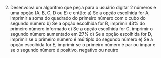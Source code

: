2) Desenvolva um algoritmo que peça para o usuário digitar 2 números e uma opção
(A, B, C, D ou E) e então:
a) Se a opção escolhida for A, imprimir a soma do quadrado do primeiro número
com o cubo do segundo número
b) Se a opção escolhida for B, imprimir 43% do primeiro número informado
c) Se a opção escolhida for C, imprimir o segundo número aumentado em 27%
d) Se a opção escolhida for D, imprimir se o primeiro número é múltiplo do
segundo número
e) Se a opção escolhida for E, imprimir se o primeiro número é par ou ímpar e
se o segundo número é positivo, negativo ou neutro
